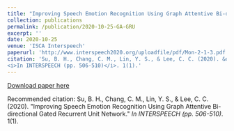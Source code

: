 ```yaml
---
title: "Improving Speech Emotion Recognition Using Graph Attentive Bi-directional Gated Recurrent Unit Network"
collection: publications
permalink: /publication/2020-10-25-GA-GRU
excerpt: ''
date: 2020-10-25
venue: 'ISCA Interspeech'
paperurl: 'http://www.interspeech2020.org/uploadfile/pdf/Mon-2-1-3.pdf'
citation: 'Su, B. H., Chang, C. M., Lin, Y. S., & Lee, C. C. (2020). &quot;Improving Speech Emotion Recognition Using Graph Attentive Bi-directional Gated Recurrent Unit Network.&quot; 
<i>In INTERSPEECH (pp. 506-510)</i>. 1(1).'
---
```


<!-- description -->

[Download paper here](http://www.interspeech2020.org/uploadfile/pdf/Mon-2-1-3.pdf)

Recommended citation: Su, B. H., Chang, C. M., Lin, Y. S., & Lee, C. C. (2020). "Improving Speech Emotion Recognition Using Graph Attentive Bi-directional Gated Recurrent Unit Network." <i>In INTERSPEECH (pp. 506-510)</i>. 1(1).
